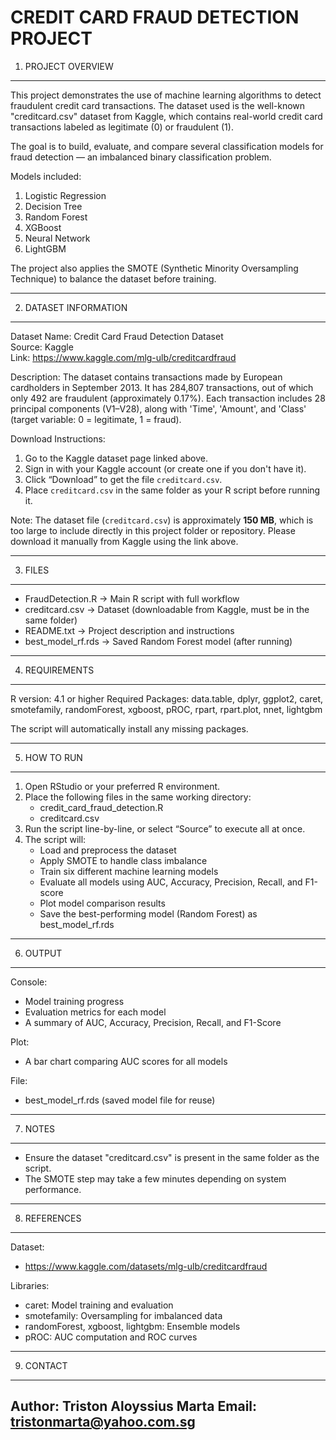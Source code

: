 # CREDIT CARD FRAUD DETECTION PROJECT

1. PROJECT OVERVIEW
-------------------
This project demonstrates the use of machine learning algorithms to detect fraudulent
credit card transactions. The dataset used is the well-known "creditcard.csv"
dataset from Kaggle, which contains real-world credit card transactions labeled
as legitimate (0) or fraudulent (1).

The goal is to build, evaluate, and compare several classification models for
fraud detection — an imbalanced binary classification problem.

Models included:
  1. Logistic Regression
  2. Decision Tree
  3. Random Forest
  4. XGBoost
  5. Neural Network
  6. LightGBM

The project also applies the SMOTE (Synthetic Minority Oversampling Technique)
to balance the dataset before training.

---------------------------------------------
2. DATASET INFORMATION
---------------------------------------------
Dataset Name: Credit Card Fraud Detection Dataset  
Source: Kaggle  
Link: https://www.kaggle.com/mlg-ulb/creditcardfraud  

Description:
The dataset contains transactions made by European cardholders in September 2013.
It has 284,807 transactions, out of which only 492 are fraudulent (approximately 0.17%).
Each transaction includes 28 principal components (V1–V28), along with 'Time',
'Amount', and 'Class' (target variable: 0 = legitimate, 1 = fraud).

Download Instructions:
1. Go to the Kaggle dataset page linked above.
2. Sign in with your Kaggle account (or create one if you don't have it).
3. Click “Download” to get the file `creditcard.csv`.
4. Place `creditcard.csv` in the same folder as your R script before running it.

Note:
The dataset file (`creditcard.csv`) is approximately **150 MB**, which is too large
to include directly in this project folder or repository. 
Please download it manually from Kaggle using the link above.

---------------------------------------------
3. FILES
---------------------------------------------
- FraudDetection.R                  →  Main R script with full workflow
- creditcard.csv                    →  Dataset (downloadable from Kaggle, must be in the same folder)
- README.txt                        →  Project description and instructions
- best_model_rf.rds                 →  Saved Random Forest model (after running)

---------------------------------------------
4. REQUIREMENTS
---------------------------------------------
R version: 4.1 or higher
Required Packages:
  data.table, dplyr, ggplot2, caret, smotefamily, randomForest,
  xgboost, pROC, rpart, rpart.plot, nnet, lightgbm

The script will automatically install any missing packages.

---------------------------------------------
5. HOW TO RUN
---------------------------------------------
1. Open RStudio or your preferred R environment.
2. Place the following files in the same working directory:
     - credit_card_fraud_detection.R
     - creditcard.csv
3. Run the script line-by-line, or select “Source” to execute all at once.
4. The script will:
     - Load and preprocess the dataset
     - Apply SMOTE to handle class imbalance
     - Train six different machine learning models
     - Evaluate all models using AUC, Accuracy, Precision, Recall, and F1-score
     - Plot model comparison results
     - Save the best-performing model (Random Forest) as best_model_rf.rds

---------------------------------------------
6. OUTPUT
---------------------------------------------
Console:
  - Model training progress
  - Evaluation metrics for each model
  - A summary of AUC, Accuracy, Precision, Recall, and F1-Score

Plot:
  - A bar chart comparing AUC scores for all models

File:
  - best_model_rf.rds (saved model file for reuse)

---------------------------------------------
7. NOTES
---------------------------------------------
- Ensure the dataset "creditcard.csv" is present in the same folder as the script.
- The SMOTE step may take a few minutes depending on system performance.

---------------------------------------------
8. REFERENCES
---------------------------------------------
Dataset:
  - https://www.kaggle.com/datasets/mlg-ulb/creditcardfraud

Libraries:
  - caret: Model training and evaluation
  - smotefamily: Oversampling for imbalanced data
  - randomForest, xgboost, lightgbm: Ensemble models
  - pROC: AUC computation and ROC curves

---------------------------------------------
9. CONTACT
---------------------------------------------
Author: Triston Aloyssius Marta
Email: tristonmarta@yahoo.com.sg
---------------------------------------------
